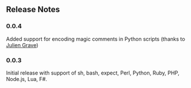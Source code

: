 ## Release Notes

### 0.0.4

Added support for encoding magic comments in Python scripts (thanks to [Julien Grave](https://github.com/JulienGrv))

### 0.0.3

Initial release with support of sh, bash, expect, Perl, Python, Ruby, PHP, Node.js, Lua, F#.